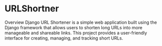 # URLShortner
Overview
Django URL Shortener is a simple web application built using the Django framework that allows users to shorten long URLs into more manageable and shareable links. This project provides a user-friendly interface for creating, managing, and tracking short URLs.

